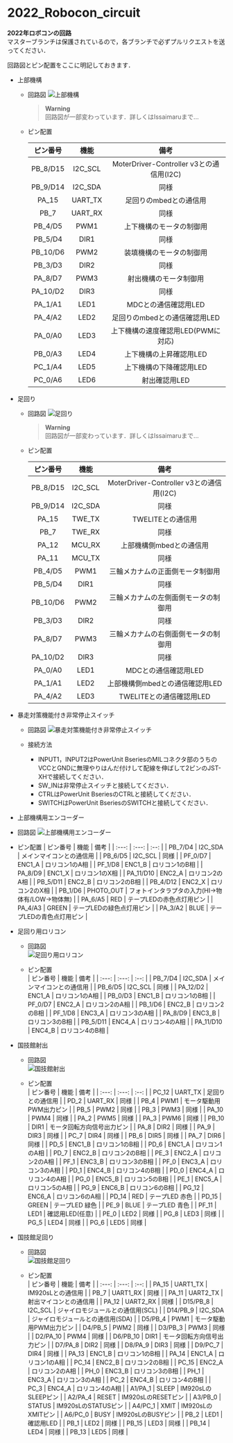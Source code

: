 # 2022_Robocon_circuit
**2022年ロボコンの回路**<br>
マスターブランチは保護されているので，各ブランチで必ずプルリクエストを送ってください．

回路図とピン配置をここに明記しておきます．<br>

- 上部機構
  - 回路図
    ![上部機構](https://user-images.githubusercontent.com/80198387/185569705-36741227-0238-4329-8269-7aa137394152.png)
    
    > **Warning**<br>
    > 回路図が一部変わっています．詳しくはIssaimaruまで...
  
  - ピン配置
  
    | ピン番号 | 機能 | 備考 |
    | :---: | :---: | :--: |
    | PB_8/D15 | I2C_SCL | MoterDriver-Controller v3との通信用(I2C)|
    | PB_9/D14 | I2C_SDA | 同様 |
    | PA_15 | UART_TX | 足回りのmbedとの通信用 |
    | PB_7 | UART_RX | 同様 |
    | PB_4/D5 | PWM1 | 上下機構のモータの制御用 |
    | PB_5/D4 | DIR1 | 同様 |
    | PB_10/D6 | PWM2 | 装填機構のモータの制御用 |
    | PB_3/D3 | DIR2 | 同様 |
    | PA_8/D7 | PWM3 | 射出機構のモータ制御用 |
    | PA_10/D2 | DIR3 | 同様 |
    | PA_1/A1 | LED1 | MDCとの通信確認用LED |
    | PA_4/A2 | LED2 | 足回りのmbedとの通信確認用LED |
    | PA_0/A0 | LED3 | 上下機構の速度確認用LED(PWMに対応) |
    | PB_0/A3 | LED4 | 上下機構の上昇確認用LED |
    | PC_1/A4 | LED5 | 上下機構の下降確認用LED |
    | PC_0/A6 | LED6 | 射出確認用LED |
    
- 足回り
  - 回路図
    ![足回り](https://user-images.githubusercontent.com/80198387/185569554-7d095d9b-2277-4369-bf48-2375935484d7.png)

    > **Warning**<br>
    > 回路図が一部変わっています．詳しくはIssaimaruまで...
    
  - ピン配置

    | ピン番号 | 機能 | 備考 |
    | :---: | :---: | :--: |
    | PB_8/D15 | I2C_SCL | MoterDriver-Controller v3との通信用(I2C)|
    | PB_9/D14 | I2C_SDA | 同様 |
    | PA_15 | TWE_TX | TWELITEとの通信用 |
    | PB_7 | TWE_RX | 同様 |
    | PA_12 | MCU_RX | 上部機構側mbedとの通信用 |
    | PA_11 | MCU_TX | 同様 |
    | PB_4/D5 | PWM1 | 三輪メカナムの正面側モータ制御用 |
    | PB_5/D4 | DIR1 | 同様 |
    | PB_10/D6 | PWM2 | 三輪メカナムの左側面側モータの制御用 |
    | PB_3/D3 | DIR2 | 同様 |
    | PA_8/D7 | PWM3 | 三輪メカナムの右側面側モータの制御用 |
    | PA_10/D2 | DIR3 | 同様 |
    | PA_0/A0 | LED1 | MDCとの通信確認用LED |
    | PA_1/A1 | LED2 | 上部機構側mbedとの通信確認用LED |
    | PA_4/A2 | LED3 | TWELITEとの通信確認用LED |
    
- 暴走対策機能付き非常停止スイッチ
  - 回路図
    ![暴走対策機能付き非常停止スイッチ](https://user-images.githubusercontent.com/80198387/187575599-e7619aea-3dc1-4c90-a574-2f65bee7aef9.png)

  - 接続方法<br>
    - INPUT1，INPUT2はPowerUnit BseriesのMILコネクタ部のうちのVCCとGNDに無理やりはんだ付けして配線を伸ばして2ピンのJST-XHで接続してください．
    - SW_INは非常停止スイッチと接続してください．
    - CTRLはPowerUnit BseriesのCTRLと接続してください．
    - SWITCHはPowerUnit BseriesのSWITCHと接続してください．
    
 - 上部機構用エンコーダー
  - 回路図
    ![上部機構用エンコーダー](https://user-images.githubusercontent.com/80198387/193417058-c3f58b3c-a31a-4396-a744-c2936ded76ef.png)

  - ピン配置
    | ピン番号 | 機能 | 備考 |
    | :---: | :---: | :--: |
    | PB_7/D4 | I2C_SDA | メインマイコンとの通信用 |
    | PB_6/D5 | I2C_SCL | 同様 |
    | PF_0/D7 | ENC1_A | ロリコン1のA相 |
    | PF_1/D8 | ENC1_B | ロリコン1のB相 |
    | PA_8/D9 | ENC1_X | ロリコン1のX相 |
    | PA_11/D10 | ENC2_A | ロリコン2のA相 |
    | PB_5/D11 | ENC2_B | ロリコン2のB相 |
    | PB_4/D12 | ENC2_X | ロリコン2のX相 |
    | PB_1/D6 | PHOTO_OUT | フォトインタラプタの入力(HI->物体有/LOW->物体無) |
    | PA_6/A5 | RED | テープLEDの赤色点灯用ピン |
    | PA_4/A3 | GREEN | テープLEDの緑色点灯用ピン |
    | PA_3/A2 | BLUE | テープLEDの青色点灯用ピン |
    
  - 足回り用ロリコン
    - 回路図<br>
      ![足回り用ロリコン](https://user-images.githubusercontent.com/80198387/194679919-a4d8bbbc-785c-45b8-91b9-a1de73a46089.png)<br>

    - ピン配置<br>
      | ピン番号 | 機能 | 備考 |
      | :---: | :---: | :--: |
      | PB_7/D4 | I2C_SDA | メインマイコンとの通信用 |
      | PB_6/D5 | I2C_SCL | 同様 |
      | PA_12/D2 | ENC1_A | ロリコン1のA相 |
      | PB_0/D3 | ENC1_B | ロリコン1のB相 |
      | PF_0/D7 | ENC2_A | ロリコン2のA相 |
      | PB_1/D6 | ENC2_B | ロリコン2のB相 |
      | PF_1/D8 | ENC3_A | ロリコン3のA相 |
      | PA_8/D9 | ENC3_B | ロリコン3のB相 |
      | PB_5/D11 | ENC4_A | ロリコン4のA相 |
      | PA_11/D10 | ENC4_B | ロリコン4のB相 |
      
  - 国技館射出
    - 回路図<br>
      ![国技館射出](https://user-images.githubusercontent.com/80198387/199213701-0def5a7b-3f51-46c5-b0ae-15a8d4d2cb61.png)<br>
      
    - ピン配置<br>
      | ピン番号 | 機能 | 備考 |
      | :---: | :---: | :--: |
      | PC_12 | UART_TX | 足回りとの通信用 |
      | PD_2 | UART_RX | 同様 |
      | PB_4 | PWM1 | モータ駆動用PWM出力ピン |
      | PB_5 | PWM2 | 同様 |
      | PB_3 | PWM3 | 同様 |
      | PA_10 | PWM4 | 同様 |
      | PA_2 | PWM5 | 同様 |
      | PA_3 | PWM6 | 同様 |
      | PB_10 | DIR1 | モータ回転方向信号出力ピン |
      | PA_8 | DIR2 | 同様 |
      | PA_9 | DIR3 | 同様 |
      | PC_7 | DIR4 | 同様 |
      | PB_6 | DIR5 | 同様 |
      | PA_7 | DIR6 | 同様 |
      | PD_5 | ENC1_B | ロリコン1のB相 |
      | PD_6 | ENC1_A | ロリコン1のA相 |
      | PD_7 | ENC2_B | ロリコン2のB相 |
      | PE_3 | ENC2_A | ロリコン2のA相 |
      | PF_1 | ENC3_B | ロリコン3のB相 |
      | PF_0 | ENC3_A | ロリコン3のA相 |
      | PD_1 | ENC4_B | ロリコン4のB相 |
      | PD_0 | ENC4_A | ロリコン4のA相 |
      | PG_0 | ENC5_B | ロリコン5のB相 |
      | PE_1 | ENC5_A | ロリコン5のA相 |
      | PG_9 | ENC6_B | ロリコン6のB相 |
      | PG_12 | ENC6_A | ロリコン6のA相 |
      | PD_14 | RED | テープLED 赤色 |
      | PD_15 | GREEN | テープLED 緑色 |
      | PE_9 | BLUE | テープLED 青色 |
      | PF_11 | LED1 | 確認用LED(任意) |
      | PE_0 | LED2 | 同様 |
      | PG_8 | LED3 | 同様 |
      | PG_5 | LED4 | 同様 |
      | PG_6 | LED5 | 同様 |

  - 国技館足回り
    - 回路図<br>
      ![国技館足回り](https://user-images.githubusercontent.com/80198387/199422710-bb65ea0e-a7b4-44d6-8f0d-4337bfc3b219.png)<br>
      
    - ピン配置<br>
      | ピン番号 | 機能 | 備考 |
      | :---: | :---: | :--: |
      | PA_15 | UART1_TX | IM920sLとの通信用 |
      | PB_7 | UART1_RX | 同様 |
      | PA_11 | UART2_TX | 射出マイコンとの通信用 |
      | PA_12 | UART2_RX | 同様 |
      | D15/PB_8 | I2C_SCL | ジャイロモジュールとの通信用(SCL) |
      | D14/PB_9 | I2C_SDA | ジャイロモジュールとの通信用(SDA) |
      | D5/PB_4 | PWM1 | モータ駆動用PWM出力ピン |
      | D4/PB_5 | PWM2 | 同様 |
      | D3/PB_3 | PWM3 | 同様 |
      | D2/PA_10 | PWM4 | 同様 |
      | D6/PB_10 | DIR1 | モータ回転方向信号出力ピン |
      | D7/PA_8 | DIR2 | 同様 |
      | D8/PA_9 | DIR3 | 同様 |
      | D9/PC_7 | DIR4 | 同様 |
      | PA_13 | ENC1_B | ロリコン1のB相 |
      | PA_14 | ENC1_A | ロリコン1のA相 |
      | PC_14 | ENC2_B | ロリコン2のB相 |
      | PC_15 | ENC2_A | ロリコン2のA相 |
      | PH_0 | ENC3_B | ロリコン3のB相 |
      | PH_1 | ENC3_A | ロリコン3のA相 |
      | PC_2 | ENC4_B | ロリコン4のB相 |
      | PC_3 | ENC4_A | ロリコン4のA相 |
      | A1/PA_1 | SLEEP | IM920sLのSLEEPピン |
      | A2/PA_4 | RESET | IM920sLのRESETピン |
      | A3/PB_0 | STATUS | IM920sLのSTATUSピン |
      | A4/PC_1 | XMIT | IM920sLのXMITピン |
      | A6/PC_0 | BUSY | IM920sLのBUSYピン |
      | PB_2 | LED1 | 確認用LED |
      | PB_1 | LED2 | 同様 |
      | PB_15 | LED3 | 同様 |
      | PB_14 | LED4 | 同様 |
      | PB_13 | LED5 | 同様 |

